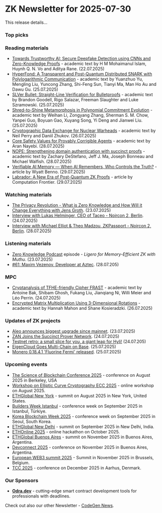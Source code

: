 # ZK Newsletter for 2025-07-30
This release details...

### Top picks

### Reading materials 
* [Towards Trustworthy AI: Secure Deepfake Detection using CNNs and Zero-Knowledge Proofs](https://arxiv.org/pdf/2507.17010) - academic text by H M Mohaimanul Islam, Huynh Q. N. Vo and Aditya Rane. (22.07.2025)
* [HyperFond: A Transparent and Post-Quantum Distributed SNARK with Polylogarithmic Communication](https://eprint.iacr.org/2025/1349.pdf) - academic text by Yuanzhuo Yu, Mengling Liu, Yuncong Zhang, Shi-Feng Sun, Tianyi Ma, Man Ho Au and Dawu Gu. (25.07.2025)
* [SLVer Bullet: Straight-Line Verification for Bulletproofs](https://eprint.iacr.org/2025/1345.pdf) - academic text by Brandon Goodell, Rigo Salazar, Freeman Slaughter and Luke Szramowski. (25.07.2025)
* [Shred-to-Shine Metamorphosis in Polynomial Commitment Evolution](https://eprint.iacr.org/2025/1354.pdf) - academic text by Weihan Li, Zongyang Zhang, Sherman S. M. Chow, Yanpei Guo, Boyuan Gao, Xuyang Song, Yi Deng and Jianwei Liu. (25.07.2025)
* [Cryptographic Data Exchange for Nuclear Warheads](https://arxiv.org/pdf/2507.20074) - academic text by Neil Perry and Daniil Zhukov. (26.07.2025)
* [Core Safety Values for Provably Corrigible Agents](https://arxiv.org/pdf/2507.20964) - academic text by Aran Nayebi. (28.07.2025)
* [NOPE: Strengthening domain authentication with succinct proofs](https://eprint.iacr.org/2025/1366.pdf) - academic text by Zachary DeStefano, Jeff J. Ma, Joseph Bonneau and Michael Walfish. (28.07.2025)
* [Verifiable AI Memory — When AI Remembers, Who Controls the Truth?](https://blog.icme.io/verifiable-ai-memory-when-ai-remembers-who-controls-the-truth/) - article by Wyatt Benno. (29.07.2025)
* [Labrador: A New Era of Post-Quantum ZK Proofs](https://medium.com/@CFrontier_Labs/labrador-a-new-era-of-post-quantum-zk-proofs-78dc8f31f243) - article by Computation Frontier. (29.07.2025)
 
### Watching materials
* [The Privacy Revolution - What is Zero Knowledge and How Will it Change Everything with Jens Groth](https://www.youtube.com/watch?v=oOq4cj-7vDY). (23.07.2025)
* [Interview with Lukas Helminger, CEO of Taceo - Noircon 2, Berlin](https://www.youtube.com/watch?v=ELmO0kYkZcU). (24.07.2025)
* [Interview with Michael Elliot & Theo Madzou, ZKPassport - Noircon 2, Berlin](https://www.youtube.com/watch?v=q_DH5UT2y88). (28.07.2025)

### Listening materials
* [Zero Knowledge Podcast](https://zeroknowledge.fm/podcast/369/) episode - *Ligero for Memory-Efficient ZK with Muthu*. (23.07.2025)
* [#61: Maxim Vezenov, Developer at Aztec](https://www.youtube.com/watch?v=Czu74Fxi1_Q). (28.07.205)

### MPC
* [Cryptanalysis of TFHE-friendly Cipher FRAST](https://eprint.iacr.org/2025/1346.pdf) - academic text by Antoine Bak, Shibam Ghosh, Fukang Liu, Jianqiang Ni, Willi Meier and Léo Perrin. (24.07.2025)
* [Encrypted Matrix Multiplication Using 3-Dimensional Rotations](https://eprint.iacr.org/2025/1367.pdf) - academic text by Hannah Mahon and Shane Kosieradzki. (26.07.2025)
 
### Updates of ZK projects
* [Aleo announces biggest upgrade since mainnet](https://aleo.org/post/announcing-snarkOS-v4.0.0/). (23.07.2025)
* [ZAN Joins the Succinct Prover Network](https://blog.succinct.xyz/zan/). (24.07.2025)
* [Testnet retro: a small slice for you, a giant leap for Hyli!](https://blog.hyli.org/martian-testnet-retro/) (24.07.205)
* [EigenCloud Goes Multi-Chain on Base](https://blog.eigencloud.xyz/eigencloud-goes-multi-chain-on-base/). (25.07.2025)
* [Monero 0.18.4.1 'Fluorine Fermi' released](https://www.getmonero.org/2025/07/25/monero-0.18.4.1-released.html). (25.07.2025)

### Upcoming events
* [The Science of Blockchain Conference 2025](https://www.sbc-conference.com/2025/) - conference on August 2025 in Berkeley, USA
* [Workshop on Elliptic Curve Cryptography ECC 2025](https://eccworkshop.org/2025/index.html) - online workshop on August 2025.
* [ETHGlobal New York](https://ethglobal.com/events/newyork2025) - summit on August 2025 in New York, United States.
* [Builders Week Istanbul](https://buildersweekistanbul.com/) - conference week on September 2025 in Istanbul, Türkiye.
* [Korea Blockchain Week 2025](https://koreablockchainweek.com/) - conference week on September 2025 in Seoul, South Korea.
* [ETHGlobal New Delhi](https://ethglobal.com/events/newdelhi) - summit on September 2025 in New Delhi, India.
* [ETHOnline 2025](https://ethglobal.com/events/ethonline2025) - online hackathon on October 2025. 
* [ETHGlobal Buenos Aires](https://ethglobal.com/events/buenosaires) - summit on November 2025 in Buenos Aires, Argentina.
* [Devconnect 2025](https://devconnect.org/) - conference on November 2025 in Buenos Aires, Argentina. 
* [European WEB3 summit 2025](https://www.web3eurosummit.eu/) - Summit in November 2025 in Brussels, Belgium.
* [TCC 2025](https://tcc.iacr.org/2025/) - conference on December 2025 in  Aarhus, Denmark.

### Our Sponsors
* **[Odra.dev](https://odra.dev)** - cutting-edge smart contract development tools for professionals with deadlines.

Check out also our other Newsletter - [CodeGen News](https://codegen.substack.com/p/codegen-news-for-2025-06-02). 

